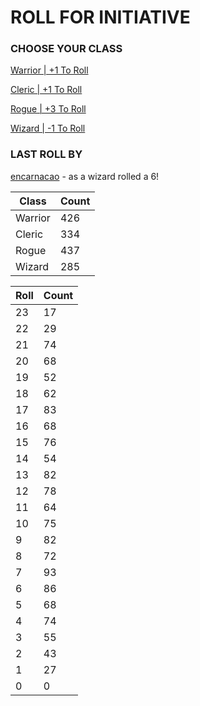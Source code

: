 # ROLL FOR INITIATIVE
### CHOOSE YOUR CLASS

[Warrior | +1 To Roll](https://github.com/benjaminsampica/benjaminsampica/issues/new?title=roll%7Cwarrior&body=Just+click+%27Submit+new+issue%27.)

[Cleric | +1 To Roll](https://github.com/benjaminsampica/benjaminsampica/issues/new?title=roll%7Ccleric&body=Just+click+%27Submit+new+issue%27.)

[Rogue | +3 To Roll](https://github.com/benjaminsampica/benjaminsampica/issues/new?title=roll%7Crogue&body=Just+click+%27Submit+new+issue%27.)

[Wizard | -1 To Roll](https://github.com/benjaminsampica/benjaminsampica/issues/new?title=roll%7Cwizard&body=Just+click+%27Submit+new+issue%27.)
### LAST ROLL BY
[encarnacao](https://www.github.com/encarnacao) - as a wizard rolled a 6!

|Class|Count|
|-|-|
|Warrior|426|
|Cleric|334|
|Rogue|437|
|Wizard|285|

|Roll|Count|
|-|-|
|23|17
|22|29
|21|74
|20|68
|19|52
|18|62
|17|83
|16|68
|15|76
|14|54
|13|82
|12|78
|11|64
|10|75
|9|82
|8|72
|7|93
|6|86
|5|68
|4|74
|3|55
|2|43
|1|27
|0|0
